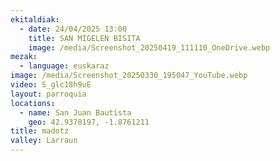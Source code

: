 ```yaml
---
ekitaldiak:
  - date: 24/04/2025 13:00
    title: SAN MIGELEN BISITA
    image: /media/Screenshot_20250419_111110_OneDrive.webp
mezak:
  - language: euskaraz
image: /media/Screenshot_20250330_195047_YouTube.webp
video: S_glc18h9uE
layout: parroquia
locations:
  - name: San Juan Bautista
    geo: 42.9378197, -1.8761211
title: madotz
valley: Larraun
---
```

